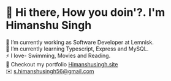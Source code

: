 # 👋 Hi there, How you doin'?. I'm Himanshu Singh

🔭 I’m currently working as Software Developer at Lemnisk. <br>
🌱 I’m currently learning Typescript, Express and MySQL. <br>
⚡ I love- Swimming, Movies and Reading. <br>
:link: Checkout my portfolio <a href='https://himanshusingh.site/'>Himanshusingh.site</a> <br>
:envelope: s.himanshusingh56@gmail.com <br>



